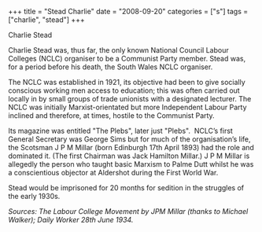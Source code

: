+++
title = "Stead Charlie"
date = "2008-09-20"
categories = ["s"]
tags = ["charlie", "stead"]
+++

Charlie Stead

Charlie Stead was, thus far, the only known National Council Labour Colleges (NCLC) organiser to be a Communist Party member. Stead was, for a period before his death, the South Wales NCLC organiser.  
  
The NCLC was established in 1921, its objective had been to give socially conscious working men access to education; this was often carried out locally in by small groups of trade unionists with a designated lecturer. The NCLC was initially Marxist-orientated but more Independent Labour Party inclined and therefore, at times, hostile to the Communist Party.  
  
Its magazine was entitled "The Plebs", later just "Plebs".  NCLC’s first General Secretary was George Sims but for much of the organisation’s life, the Scotsman J P M Millar (born Edinburgh 17th April 1893) had the role and dominated it. (The first Chairman was Jack Hamilton Millar.) J P M Millar is allegedly the person who taught basic Marxism to Palme Dutt whilst he was a conscientious objector at Aldershot during the First World War.  
  
Stead would be imprisoned for 20 months for sedition in the struggles of the early 1930s. 

_Sources: The Labour College_ _Movement by_ _JPM_ _Millar (thanks to_ _Michael Walker); Daily Worker 28th June 1934._
